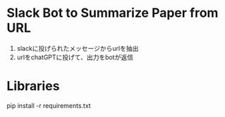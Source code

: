 # Slack Bot to Summarize Paper from URL
1. slackに投げられたメッセージからurlを抽出
2. urlをchatGPTに投げて、出力をbotが返信

# Libraries
pip install -r requirements.txt